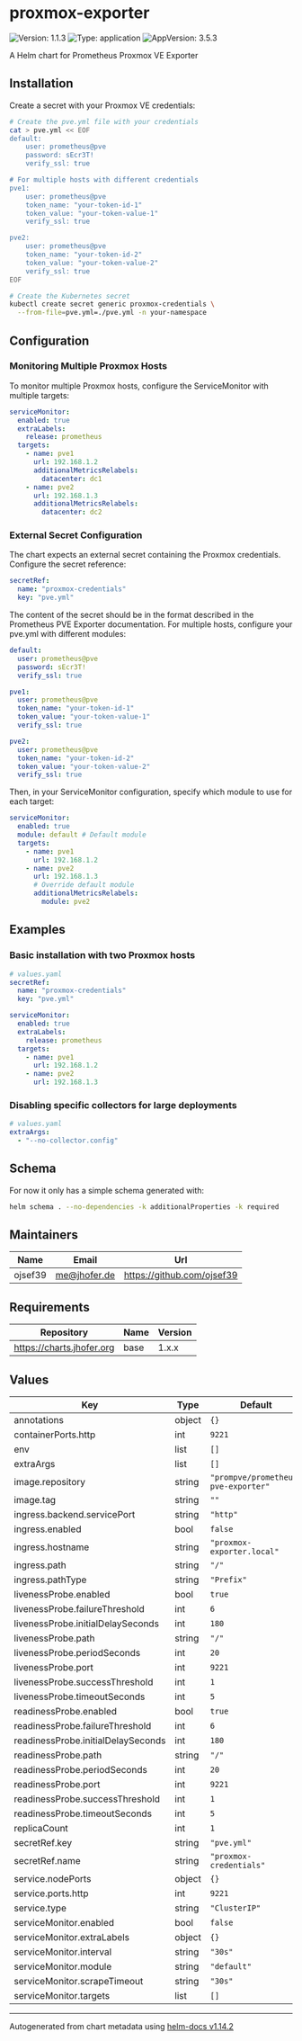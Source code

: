 # proxmox-exporter

![Version: 1.1.3](https://img.shields.io/badge/Version-1.1.3-informational?style=flat-square) ![Type: application](https://img.shields.io/badge/Type-application-informational?style=flat-square) ![AppVersion: 3.5.3](https://img.shields.io/badge/AppVersion-3.5.3-informational?style=flat-square)

A Helm chart for Prometheus Proxmox VE Exporter

## Installation

Create a secret with your Proxmox VE credentials:

```bash
# Create the pve.yml file with your credentials
cat > pve.yml << EOF
default:
    user: prometheus@pve
    password: sEcr3T!
    verify_ssl: true

# For multiple hosts with different credentials
pve1:
    user: prometheus@pve
    token_name: "your-token-id-1"
    token_value: "your-token-value-1"
    verify_ssl: true

pve2:
    user: prometheus@pve
    token_name: "your-token-id-2"
    token_value: "your-token-value-2"
    verify_ssl: true
EOF

# Create the Kubernetes secret
kubectl create secret generic proxmox-credentials \
  --from-file=pve.yml=./pve.yml -n your-namespace
```

## Configuration

### Monitoring Multiple Proxmox Hosts

To monitor multiple Proxmox hosts, configure the ServiceMonitor with multiple targets:

```yaml
serviceMonitor:
  enabled: true
  extraLabels:
    release: prometheus
  targets:
    - name: pve1
      url: 192.168.1.2
      additionalMetricsRelabels:
        datacenter: dc1
    - name: pve2
      url: 192.168.1.3
      additionalMetricsRelabels:
        datacenter: dc2
```

### External Secret Configuration

The chart expects an external secret containing the Proxmox credentials. Configure the secret reference:

```yaml
secretRef:
  name: "proxmox-credentials"
  key: "pve.yml"
```

The content of the secret should be in the format described in the Prometheus PVE Exporter documentation. For multiple hosts, configure your pve.yml with different modules:

```yaml
default:
  user: prometheus@pve
  password: sEcr3T!
  verify_ssl: true

pve1:
  user: prometheus@pve
  token_name: "your-token-id-1"
  token_value: "your-token-value-1"
  verify_ssl: true

pve2:
  user: prometheus@pve
  token_name: "your-token-id-2"
  token_value: "your-token-value-2"
  verify_ssl: true
```

Then, in your ServiceMonitor configuration, specify which module to use for each target:

```yaml
serviceMonitor:
  enabled: true
  module: default # Default module
  targets:
    - name: pve1
      url: 192.168.1.2
    - name: pve2
      url: 192.168.1.3
      # Override default module
      additionalMetricsRelabels:
        module: pve2
```

## Examples

### Basic installation with two Proxmox hosts

```yaml
# values.yaml
secretRef:
  name: "proxmox-credentials"
  key: "pve.yml"

serviceMonitor:
  enabled: true
  extraLabels:
    release: prometheus
  targets:
    - name: pve1
      url: 192.168.1.2
    - name: pve2
      url: 192.168.1.3
```

### Disabling specific collectors for large deployments

```yaml
# values.yaml
extraArgs:
  - "--no-collector.config"
```

## Schema

For now it only has a simple schema generated with:

```bash
helm schema . --no-dependencies -k additionalProperties -k required
```

## Maintainers

| Name | Email | Url |
| ---- | ------ | --- |
| ojsef39 | <me@jhofer.de> | <https://github.com/ojsef39> |

## Requirements

| Repository | Name | Version |
|------------|------|---------|
| https://charts.jhofer.org | base | 1.x.x |

## Values

| Key | Type | Default | Description |
|-----|------|---------|-------------|
| annotations | object | `{}` |  |
| containerPorts.http | int | `9221` |  |
| env | list | `[]` |  |
| extraArgs | list | `[]` |  |
| image.repository | string | `"prompve/prometheus-pve-exporter"` |  |
| image.tag | string | `""` |  |
| ingress.backend.servicePort | string | `"http"` |  |
| ingress.enabled | bool | `false` |  |
| ingress.hostname | string | `"proxmox-exporter.local"` |  |
| ingress.path | string | `"/"` |  |
| ingress.pathType | string | `"Prefix"` |  |
| livenessProbe.enabled | bool | `true` |  |
| livenessProbe.failureThreshold | int | `6` |  |
| livenessProbe.initialDelaySeconds | int | `180` |  |
| livenessProbe.path | string | `"/"` |  |
| livenessProbe.periodSeconds | int | `20` |  |
| livenessProbe.port | int | `9221` |  |
| livenessProbe.successThreshold | int | `1` |  |
| livenessProbe.timeoutSeconds | int | `5` |  |
| readinessProbe.enabled | bool | `true` |  |
| readinessProbe.failureThreshold | int | `6` |  |
| readinessProbe.initialDelaySeconds | int | `180` |  |
| readinessProbe.path | string | `"/"` |  |
| readinessProbe.periodSeconds | int | `20` |  |
| readinessProbe.port | int | `9221` |  |
| readinessProbe.successThreshold | int | `1` |  |
| readinessProbe.timeoutSeconds | int | `5` |  |
| replicaCount | int | `1` |  |
| secretRef.key | string | `"pve.yml"` |  |
| secretRef.name | string | `"proxmox-credentials"` |  |
| service.nodePorts | object | `{}` |  |
| service.ports.http | int | `9221` |  |
| service.type | string | `"ClusterIP"` |  |
| serviceMonitor.enabled | bool | `false` |  |
| serviceMonitor.extraLabels | object | `{}` |  |
| serviceMonitor.interval | string | `"30s"` |  |
| serviceMonitor.module | string | `"default"` |  |
| serviceMonitor.scrapeTimeout | string | `"30s"` |  |
| serviceMonitor.targets | list | `[]` |  |

----------------------------------------------
Autogenerated from chart metadata using [helm-docs v1.14.2](https://github.com/norwoodj/helm-docs/releases/v1.14.2)
